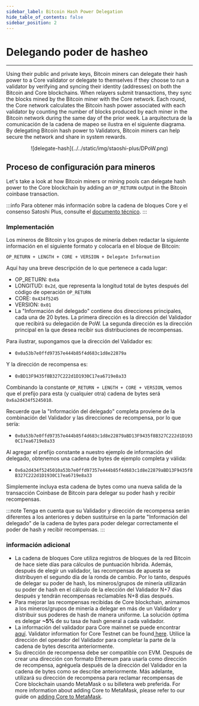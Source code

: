 ```yaml
---
sidebar_label: Bitcoin Hash Power Delegation
hide_table_of_contents: false
sidebar_position: 2
---
```


# Delegando poder de hasheo

---

Using their public and private keys, Bitcoin miners can delegate their hash power to a Core validator or delegate to themselves if they choose to run a validator by verifying and syncing their identity (addresses) on both the Bitcoin and Core blockchains. When relayers submit transactions, they sync the blocks mined by the Bitcoin miner with the Core network. Each round, the Core network calculates the Bitcoin hash power associated with each validator by counting the number of blocks produced by each miner in the Bitcoin network during the same day of the prior week. La arquitectura de la comunicación de la cadena de mapeo se ilustra en el siguiente diagrama. By delegating Bitcoin hash power to Validators, Bitcoin miners can help secure the network and share in system rewards.

<p align="center">
![delegate-hash](../../static/img/staoshi-plus/DPoW.png)
</p>

## Proceso de configuración para mineros

Let's take a look at how Bitcoin miners or mining pools can delegate hash power to the Core blockchain by adding an `OP_RETURN` output in the Bitcoin coinbase transaction.

:::info
Para obtener más información sobre la cadena de bloques Core y el consenso Satoshi Plus, consulte el [documento técnico](https://whitepaper.coredao.org/).
:::

### Implementación

Los mineros de Bitcoin y los grupos de minería deben redactar la siguiente información en el siguiente formato y colocarla en el bloque de Bitcoin:

`OP_RETURN + LENGTH + CORE + VERSION + Delegate Information`

Aquí hay una breve descripción de lo que pertenece a cada lugar:

- OP_RETURN: `0x6a`
- LONGITUD: `0x2d`, que representa la longitud total de bytes después del código de operación `OP_RETURN`
- CORE: `0x434f5245`
- VERSION: `0x01`
- La "Información del delegado" contiene dos direcciones principales, cada una de 20 bytes. La primera dirección es la dirección del Validador que recibirá su delegación de PoW. La segunda dirección es la dirección principal en la que desea recibir sus distribuciones de recompensas.

Para ilustrar, supongamos que la dirección del Validador es:

- &#x20;`0x0a53b7e0ffd97357e444b85f4d683c1d8e22879a`&#x20;

Y la dirección de recompensa es:

- &#x20;`0xBD13F9435f8B327C222d1D1930C17ea6719e8a33` &#x20;

Combinando la constante `OP_RETURN + LENGTH + CORE + VERSION`, vemos que el prefijo para esta (y cualquier otra) cadena de bytes será `0x6a2d434f5245010`.

Recuerde que la "Información del delegado" completa proviene de la combinación del Validador y las direcciones de recompensa, por lo que sería:

- `0x0a53b7e0ffd97357e444b85f4d683c1d8e22879aBD13F9435f8B327C222d1D1930C17ea6719e8a33`

Al agregar el prefijo constante a nuestro ejemplo de información del delegado, obtenemos una cadena de bytes de ejemplo completa y válida:

- `0x6a2d434f5245010a53b7e0ffd97357e444b85f4d683c1d8e22879aBD13F9435f8B327C222d1D1930C17ea6719e8a33`

Simplemente incluya esta cadena de bytes como una nueva salida de la transacción Coinbase de Bitcoin para delegar su poder hash y recibir recompensas.

:::note
Tenga en cuenta que su Validador y dirección de recompensa serán diferentes a los anteriores y deben sustituirse en la parte "Información del delegado" de la cadena de bytes para poder delegar correctamente el poder de hash y recibir recompensas.
:::

### información adicional

- La cadena de bloques Core utiliza registros de bloques de la red Bitcoin de hace siete días para cálculos de puntuación híbrida. Además, después de elegir un validador, las recompensas de apuesta se distribuyen el segundo día de la ronda de cambio. Por lo tanto, después de delegar su poder de hash, los mineros/grupos de minería utilizarán su poder de hash en el cálculo de la elección del Validador N+7 días después y tendrán recompensas reclamables N+8 días después.
- Para mejorar las recompensas recibidas de Core blockchain, animamos a los mineros/grupos de minería a delegar en más de un Validador y distribuir sus poderes de hash de manera uniforme. La solución óptima es delegar **\~5%** de su tasa de hash general a cada validador.
- La información del validador para Core mainnet se puede encontrar [aquí](https://stake.coredao.org/). Validator information for Core Testnet can be found[ here](https://stake.test2.btcs.network/). Utilice la dirección del operador del Validador para completar la parte de la cadena de bytes descrita anteriormente.
- Su dirección de recompensa debe ser compatible con EVM. Después de crear una dirección con formato Ethereum para usarla como dirección de recompensa, agréguela después de la dirección del Validador en la cadena de bytes como se describe anteriormente. Más adelante, utilizará su dirección de recompensa para reclamar recompensas de Core blockchain usando MetaMask o su billetera web preferida. For more information about adding Core to MetaMask, please refer to our guide on [adding Core to MetaMask](https://medium.com/@core_dao/add-core-to-metamask-7b1dd90041ce).
